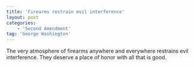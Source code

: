 ```yaml
---
title: 'Firearms restrain evil interference'
layout: post
categories:
    - 'Second Amendment'
tag: 'George Washington'
---
```


The very atmosphere of firearms anywhere and everywhere restrains evil interference. They deserve a place of honor with all that is good.
